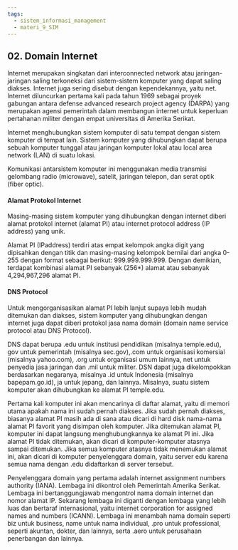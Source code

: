 ```yaml
---
tags:
  - sistem_informasi_management
  - materi_9_SIM
---
```

## 02. Domain Internet

Internet merupakan singkatan dari interconnected network atau jaringan-jaringan saling terkoneksi dari sistem-sistem komputer yang dapat saling diakses. Internet juga sering disebut dengan kependekannya, yaitu net. Internet diluncurkan pertama kali pada tahun 1969 sebagai proyek gabungan antara defense advanced research project agency (DARPA) yang merupakan agensi pemerintah dalam membangun internet untuk keperluan pertahanan militer dengan empat universitas di Amerika Serikat.

Internet menghubungkan sistem komputer di satu tempat dengan sistem komputer di tempat lain. Sistem komputer yang dihubungkan dapat berupa sebuah komputer tunggal atau jaringan komputer lokal atau local area network (LAN) di suatu lokasi.

Komunikasi antarsistem komputer ini menggunakan media transmisi gelombang radio (microwave), satelit, jaringan telepon, dan serat optik (fiber optic).

#### Alamat Protokol Internet

Masing-masing sistem komputer yang dihubungkan dengan internet diberi alamat protokol internet (alamat PI) atau internet protocol address (IP address) yang unik.

Alamat PI (IPaddress) terdiri atas empat kelompok angka digit yang dipisahkan dengan titik dan masing-masing kelompok bernilai dari angka 0-255 dengan format sebagai berikut: 999.999.999.999. Dengan demikian, terdapat kombinasi alamat PI sebanyak (256*) alamat atau sebanyak 4,294,967,296 alamat PI.

#### DNS Protocol

Untuk mengorganisasikan alamat PI lebih lanjut supaya lebih mudah ditemukan dan diakses, sistem komputer yang dihubungkan dengan internet juga dapat diberi protokol jasa nama domain (domain name service protocol atau DNS Protocol).

DNS dapat berupa .edu untuk institusi pendidikan (misalnya temple.edu), gov untuk pemerintah (misalnya sec.gov),.com untuk organisasi komersial (misalnya yahoo.com), .org untuk organisasi umum lainnya, net untuk penyedia jasa jaringan dan .mil untuk militer. DSN dapat juga dikelompokkan berdasarkan negaranya, misalnya .id untuk Indonesia (misalnya bapepam.go.id), ja untuk jepang, dan lainnya. Misalnya, suatu sistem komputer akan dihubungkan ke alamat PI temple.edu.

Pertama kali komputer ini akan mencarinya di daftar alamat, yaitu di memori utama apakah nama ini sudah pernah diakses. Jika sudah pernah diakses, biasanya alamat PI masih ada di sana atau dicari di hard disk nama-nama alamat PI favorit yang disimpan oleh komputer. Jika ditemukan alamat PI, komputer ini dapat langsung menghubungkannya ke alamat PI ini. Jika alamat PI tidak ditemukan, akan dicari di komputer-komputer atasnya sampai ditemukan. Jika semua komputer atasnya tidak menemukan alamat ini, akan dicari di komputer penyelenggara domain, yaitu server edu karena semua nama dengan .edu didaftarkan di server tersebut.

Penyelenggara domain yang pertama adalah internet assignment numbers authority (IANA). Lembaga ini dikontrol oleh Pemerintah Amerika Serikat. Lembaga ini bertanggungjawab mengontrol nama domain internet dan nomor alamat IP. Sekarang lembaga ini diganti dengan lembaga yang lebih luas dan bertaraf internasional, yaitu internet corporation for assigned names and numbers (ICANN). Lembaga ini menambah nama domain seperti biz untuk business, name untuk nama individual, .pro untuk professional, seperti akuntan, dokter, dan lainnya, serta .aero untuk perusahaan penerbangan dan lainnya.

